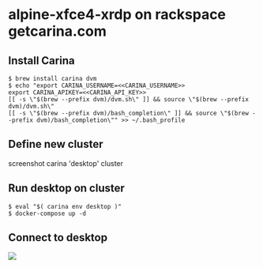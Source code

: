 # alpine-xfce4-xrdp on rackspace getcarina.com

## Install Carina
```
$ brew install carina dvm
$ echo "export CARINA_USERNAME=<<CARINA_USERNAME>>
export CARINA_APIKEY=<<CARINA_API_KEY>>
[[ -s \"$(brew --prefix dvm)/dvm.sh\" ]] && source \"$(brew --prefix dvm)/dvm.sh\"
[[ -s \"$(brew --prefix dvm)/bash_completion\" ]] && source \"$(brew --prefix dvm)/bash_completion\"" >> ~/.bash_profile
```
## Define new cluster
screenshot carina 'desktop' cluster

## Run desktop on cluster
```
$ eval "$( carina env desktop )"
$ docker-compose up -d
```

## Connect to desktop
![](https://github.com/marcelmaatkamp/docker-applications/blob/master/desktop/alpine-xfce4-xrdp/Schermafbeelding%202016-11-12%20om%2008.32.25.png?raw=true)
